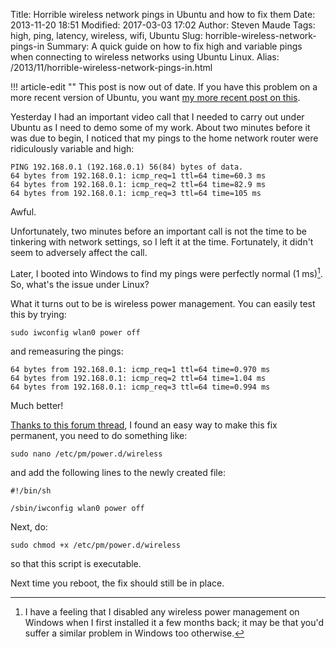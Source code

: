 Title: Horrible wireless network pings in Ubuntu and how to fix them
Date: 2013-11-20 18:51
Modified: 2017-03-03 17:02
Author: Steven Maude
Tags: high, ping, latency, wireless, wifi, Ubuntu
Slug: horrible-wireless-network-pings-in
Summary: A quick guide on how to fix high and variable pings when connecting to wireless networks using Ubuntu Linux.
Alias: /2013/11/horrible-wireless-network-pings-in.html

!!! article-edit ""
    This post is now out of date. If you have this problem on a more
    recent version of Ubuntu, you want [my more recent post on
    this]({filename}../2017/fixing-horrible-wireless-network-pings-in-ubuntu-2017-edition.md).

Yesterday I had an important video call that I needed to carry out under
Ubuntu as I need to demo some of my work. About two minutes before it
was due to begin, I noticed that my pings to the home network router
were ridiculously variable and high:

```text
PING 192.168.0.1 (192.168.0.1) 56(84) bytes of data.
64 bytes from 192.168.0.1: icmp_req=1 ttl=64 time=60.3 ms
64 bytes from 192.168.0.1: icmp_req=2 ttl=64 time=82.9 ms
64 bytes from 192.168.0.1: icmp_req=3 ttl=64 time=105 ms
```

Awful.

Unfortunately, two minutes before an important call is not the time to
be tinkering with network settings, so I left it at the time.
Fortunately, it didn't seem to adversely affect the call.

Later, I booted into Windows to find my pings were perfectly normal (1
ms)[^1]. So, what's the issue under Linux?

What it turns out to be is wireless power management. You can easily
test this by trying:

```shell
sudo iwconfig wlan0 power off
```

and remeasuring the pings:

```text
64 bytes from 192.168.0.1: icmp_req=1 ttl=64 time=0.970 ms
64 bytes from 192.168.0.1: icmp_req=2 ttl=64 time=1.04 ms
64 bytes from 192.168.0.1: icmp_req=3 ttl=64 time=0.994 ms
```

Much better!

[Thanks to this forum
thread](http://ubuntuforums.org/showthread.php?t=1686641), I found an
easy way to make this fix permanent, you need to do something like:

```shell
sudo nano /etc/pm/power.d/wireless
```

and add the following lines to the newly created file:


```shell
#!/bin/sh

/sbin/iwconfig wlan0 power off
```

Next, do:

```shell
sudo chmod +x /etc/pm/power.d/wireless
```

so that this script is executable.

Next time you reboot, the fix should still be in place.

[^1]: I have a feeling that I disabled any wireless power management on
Windows when I first installed it a few months back; it may be that
you'd suffer a similar problem in Windows too otherwise.
